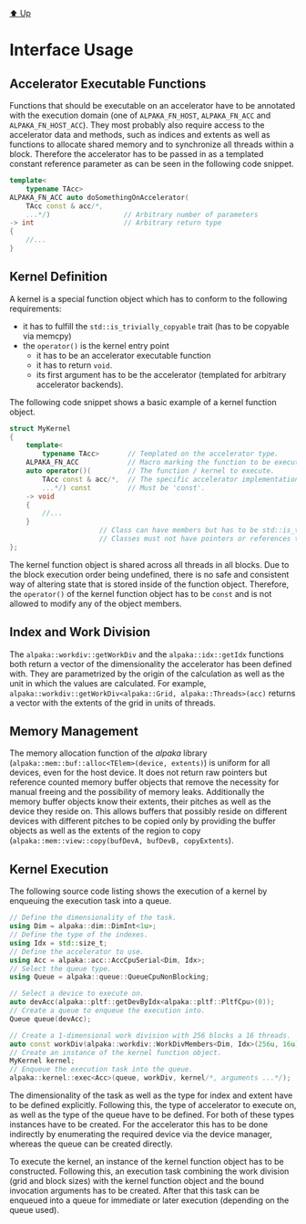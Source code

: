 [:arrow_up: Up](../Library.md)

Interface Usage
===============

Accelerator Executable Functions
--------------------------------

Functions that should be executable on an accelerator have to be annotated with the execution domain (one of `ALPAKA_FN_HOST`, `ALPAKA_FN_ACC` and `ALPAKA_FN_HOST_ACC`).
They most probably also require access to the accelerator data and methods, such as indices and extents as well as functions to allocate shared memory and to synchronize all threads within a block. 
Therefore the accelerator has to be passed in as a templated constant reference parameter as can be seen in the following code snippet.

```C++
template<
    typename TAcc>
ALPAKA_FN_ACC auto doSomethingOnAccelerator(
    TAcc const & acc/*,
    ...*/)                  // Arbitrary number of parameters
-> int                      // Arbitrary return type
{
    //...
}
```


Kernel Definition
-----------------

A kernel is a special function object which has to conform to the following requirements:
* it has to fulfill the `std::is_trivially_copyable` trait (has to be copyable via memcpy)
* the `operator()` is the kernel entry point
  * it has to be an accelerator executable function
  * it has to return `void`.
  * its first argument has to be the accelerator (templated for arbitrary accelerator backends).

The following code snippet shows a basic example of a kernel function object.

```C++
struct MyKernel
{
    template<
        typename TAcc>       // Templated on the accelerator type.
    ALPAKA_FN_ACC            // Macro marking the function to be executable on all accelerators.
    auto operator()(         // The function / kernel to execute.
        TAcc const & acc/*,  // The specific accelerator implementation.
        ...*/) const         // Must be 'const'.
    -> void
    {
        //...
    }
                      // Class can have members but has to be std::is_trivially_copyable.
                      // Classes must not have pointers or references to host memory!
};
```

The kernel function object is shared across all threads in all blocks.
Due to the block execution order being undefined, there is no safe and consistent way of altering state that is stored inside of the function object.
Therefore, the `operator()` of the kernel function object has to be `const` and is not allowed to modify any of the object members.


Index and Work Division
-----------------------

The `alpaka::workdiv::getWorkDiv` and the `alpaka::idx::getIdx` functions both return a vector of the dimensionality the accelerator has been defined with.
They are parametrized by the origin of the calculation as well as the unit in which the values are calculated.
For example, `alpaka::workdiv::getWorkDiv<alpaka::Grid, alpaka::Threads>(acc)` returns a vector with the extents of the grid in units of threads.


Memory Management
-----------------

The memory allocation function of the *alpaka* library (`alpaka::mem::buf::alloc<TElem>(device, extents)`) is uniform for all devices, even for the host device.
It does not return raw pointers but reference counted memory buffer objects that remove the necessity for manual freeing and the possibility of memory leaks.
Additionally the memory buffer objects know their extents, their pitches as well as the device they reside on.
This allows buffers that possibly reside on different devices with different pitches to be copied only by providing the buffer objects as well as the extents of the region to copy (`alpaka::mem::view::copy(bufDevA, bufDevB, copyExtents`).

Kernel Execution
----------------

The following source code listing shows the execution of a kernel by enqueuing the execution task into a queue.

```C++
// Define the dimensionality of the task.
using Dim = alpaka::dim::DimInt<1u>;
// Define the type of the indexes.
using Idx = std::size_t;
// Define the accelerator to use.
using Acc = alpaka::acc::AccCpuSerial<Dim, Idx>;
// Select the queue type.
using Queue = alpaka::queue::QueueCpuNonBlocking;

// Select a device to execute on.
auto devAcc(alpaka::pltf::getDevByIdx<alpaka::pltf::PltfCpu>(0));
// Create a queue to enqueue the execution into.
Queue queue(devAcc);

// Create a 1-dimensional work division with 256 blocks a 16 threads.
auto const workDiv(alpaka::workdiv::WorkDivMembers<Dim, Idx>(256u, 16u);
// Create an instance of the kernel function object.
MyKernel kernel;
// Enqueue the execution task into the queue.
alpaka::kernel::exec<Acc>(queue, workDiv, kernel/*, arguments ...*/);
```

The dimensionality of the task as well as the type for index and extent have to be defined explicitly.
Following this, the type of accelerator to execute on, as well as the type of the queue have to be defined.
For both of these types instances have to be created.
For the accelerator this has to be done indirectly by enumerating the required device via the device manager, whereas the queue can be created directly.

To execute the kernel, an instance of the kernel function object has to be constructed.
Following this, an execution task combining the work division (grid and block sizes) with the kernel function object and the bound invocation arguments has to be created.
After that this task can be enqueued into a queue for immediate or later execution (depending on the queue used).
